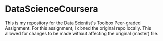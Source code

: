 # DataScienceCoursera
This is my repository for the Data Scientist's Toolbox Peer-graded Assignment.
For this assignment, I cloned the original repo locally. 
This allowed for changes to be made without affecting the original (master) file.